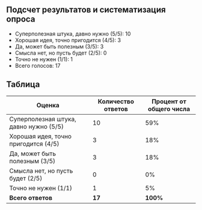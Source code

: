 ﻿## Подсчет результатов и систематизация опроса

- Суперполезная штука, давно нужно (5/5): 10
- Хорошая идея, точно пригодится (4/5): 3
- Да, может быть полезным (3/5): 3
- Смысла нет, но пусть будет (2/5): 0
- Точно не нужен (1/1): 1
- Всего голосов: 17

## Таблица

| Оценка                                  | Количество ответов | Процент от общего числа |
|-----------------------------------------|--------------------|-------------------------|
| Суперполезная штука, давно нужно (5/5)  | 10                 | 59%                     |
| Хорошая идея, точно пригодится (4/5)    | 3                  | 18%                     |
| Да, может быть полезным (3/5)           | 3                  | 18%                     |
| Смысла нет, но пусть будет (2/5)        | 0                  | 0%                      |
| Точно не нужен (1/1)                    | 1                  | 5%                      |
| **Всего ответов**                       | **17**             | **100%**                |

